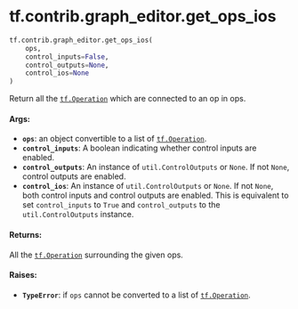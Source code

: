 <div itemscope itemtype="http://developers.google.com/ReferenceObject">
<meta itemprop="name" content="tf.contrib.graph_editor.get_ops_ios" />
<meta itemprop="path" content="Stable" />
</div>

# tf.contrib.graph_editor.get_ops_ios

``` python
tf.contrib.graph_editor.get_ops_ios(
    ops,
    control_inputs=False,
    control_outputs=None,
    control_ios=None
)
```

Return all the <a href="../../../tf/Operation.md"><code>tf.Operation</code></a> which are connected to an op in ops.

#### Args:

* <b>`ops`</b>: an object convertible to a list of <a href="../../../tf/Operation.md"><code>tf.Operation</code></a>.
* <b>`control_inputs`</b>: A boolean indicating whether control inputs are enabled.
* <b>`control_outputs`</b>: An instance of `util.ControlOutputs` or `None`. If not
    `None`, control outputs are enabled.
* <b>`control_ios`</b>:  An instance of `util.ControlOutputs` or `None`. If not `None`,
    both control inputs and control outputs are enabled. This is equivalent to
    set `control_inputs` to `True` and `control_outputs` to the
    `util.ControlOutputs` instance.

#### Returns:

All the <a href="../../../tf/Operation.md"><code>tf.Operation</code></a> surrounding the given ops.

#### Raises:

* <b>`TypeError`</b>: if `ops` cannot be converted to a list of <a href="../../../tf/Operation.md"><code>tf.Operation</code></a>.